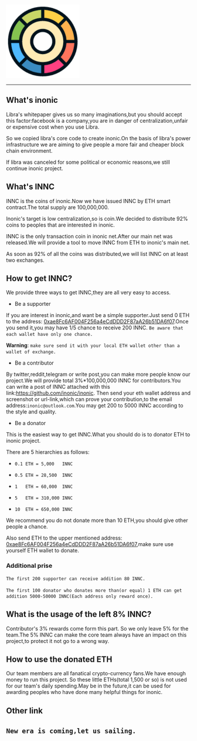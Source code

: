 <a href="https://developers.libra.org">
	<img width="200" src="./.assets/inonic.png" alt="Inonic Logo" />
</a>

<hr/>


## What's inonic
Libra's whitepaper gives us so many imaginations,but you should accept this factor:facebook is a company,you are in danger of centralization,unfair or expensive cost when you use Libra.

So we copied libra's core code to create inonic.On the basis of libra's power infrastructure we are aiming to give people a more fair and cheaper block chain environment.

If libra was canceled for some political or economic reasons,we still continue inonic project.

## What's INNC
INNC is the coins of inonic.Now we have issued INNC by ETH smart contract.The total supply are 100,000,000.

Inonic's target is low centralization,so is coin.We decided to distribute 92% coins to peoples that are interested in inonic.

INNC is the only transaction coin in inonic net.After our main net was released.We will provide a tool to move INNC from ETH to inonic's main net.

As soon as 92% of all the coins was distributed,we will list INNC on at least two exchanges.

## How to get INNC?
We provide three ways to get INNC,they are all very easy to access.

- Be a supporter

If you are interest in inonic,and want be a simple supporter.Just send 0 ETH to the address: [0xae8Fc6AF004F256a4eCdDDD2F87aA26b51DA6f07](https://etherscan.io/address/0xae8Fc6AF004F256a4eCdDDD2F87aA26b51DA6f07).Once you send it,you may have 1/5 chance to receive 200 INNC. ``Be aware that each wallet have only one chance.``

**Warning**: ``make sure send it with your local ETH wallet other than a wallet of exchange.``

- Be a contributor

By twitter,reddit,telegram or write post,you can make more people know our project.We will provide total 3%*100,000,000 INNC for contributors.You can write a post of INNC attached with this link:https://github.com/inonic/inonic. Then send your eth wallet address and screenshot or url-link,which can prove your contribution,to the email address:``inonic@outlook.com``.You may get 200 to 5000 INNC according to the style and quality.

- Be a donator

This is the easiest way to get INNC.What you should do is to donator ETH to inonic project.

There are 5 hierarchies as follows:

- ``0.1 ETH = 5,000   INNC``

- ``0.5 ETH = 28,500  INNC``

- ``1   ETH = 60,000  INNC``

- ``5   ETH = 310,000 INNC``

- ``10  ETH = 650,000 INNC``

We recommend you do not donate more than 10 ETH,you should give other people a chance.

Also send ETH to the upper mentioned address: [0xae8Fc6AF004F256a4eCdDDD2F87aA26b51DA6f07](https://etherscan.io/address/0xae8Fc6AF004F256a4eCdDDD2F87aA26b51DA6f07),make sure use yourself ETH wallet to donate.

### **Additional prise**
```
The first 200 supporter can receive addition 80 INNC.

The first 100 donator who donates more than(or equal) 1 ETH can get addition 5000-50000 INNC(Each address only reward once).
```


## What is the usage of the left 8% INNC?
Contributor's 3% rewards come form this part. So we only leave 5% for the team.The 5% INNC can make the core team always have an impact on this project,to protect it not go to a wrong way.

## How to use the donated ETH

Our team members are all fanatical crypto-currency fans.We have enough money to run this project. So these little ETHs(total 1,500 or so) is not used for our team's daily spending.May be in the future,it can be used for awarding peoples who have done many helpful things for inonic.

## Other link


## ``New era is coming,let us sailing. ``